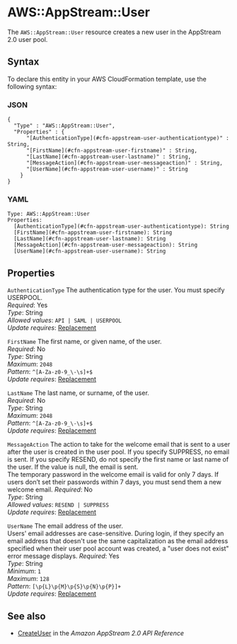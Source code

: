 # AWS::AppStream::User<a name="aws-resource-appstream-user"></a>

The `AWS::AppStream::User` resource creates a new user in the AppStream 2\.0 user pool\.

## Syntax<a name="aws-resource-appstream-user-syntax"></a>

To declare this entity in your AWS CloudFormation template, use the following syntax:

### JSON<a name="aws-resource-appstream-user-syntax.json"></a>

```
{
  "Type" : "AWS::AppStream::User",
  "Properties" : {
      "[AuthenticationType](#cfn-appstream-user-authenticationtype)" : String,
      "[FirstName](#cfn-appstream-user-firstname)" : String,
      "[LastName](#cfn-appstream-user-lastname)" : String,
      "[MessageAction](#cfn-appstream-user-messageaction)" : String,
      "[UserName](#cfn-appstream-user-username)" : String
    }
}
```

### YAML<a name="aws-resource-appstream-user-syntax.yaml"></a>

```
Type: AWS::AppStream::User
Properties: 
  [AuthenticationType](#cfn-appstream-user-authenticationtype): String
  [FirstName](#cfn-appstream-user-firstname): String
  [LastName](#cfn-appstream-user-lastname): String
  [MessageAction](#cfn-appstream-user-messageaction): String
  [UserName](#cfn-appstream-user-username): String
```

## Properties<a name="aws-resource-appstream-user-properties"></a>

`AuthenticationType`  <a name="cfn-appstream-user-authenticationtype"></a>
The authentication type for the user\. You must specify USERPOOL\.   
*Required*: Yes  
*Type*: String  
*Allowed values*: `API | SAML | USERPOOL`  
*Update requires*: [Replacement](https://docs.aws.amazon.com/AWSCloudFormation/latest/UserGuide/using-cfn-updating-stacks-update-behaviors.html#update-replacement)

`FirstName`  <a name="cfn-appstream-user-firstname"></a>
The first name, or given name, of the user\.  
*Required*: No  
*Type*: String  
*Maximum*: `2048`  
*Pattern*: `^[A-Za-z0-9_\-\s]+$`  
*Update requires*: [Replacement](https://docs.aws.amazon.com/AWSCloudFormation/latest/UserGuide/using-cfn-updating-stacks-update-behaviors.html#update-replacement)

`LastName`  <a name="cfn-appstream-user-lastname"></a>
The last name, or surname, of the user\.  
*Required*: No  
*Type*: String  
*Maximum*: `2048`  
*Pattern*: `^[A-Za-z0-9_\-\s]+$`  
*Update requires*: [Replacement](https://docs.aws.amazon.com/AWSCloudFormation/latest/UserGuide/using-cfn-updating-stacks-update-behaviors.html#update-replacement)

`MessageAction`  <a name="cfn-appstream-user-messageaction"></a>
The action to take for the welcome email that is sent to a user after the user is created in the user pool\. If you specify SUPPRESS, no email is sent\. If you specify RESEND, do not specify the first name or last name of the user\. If the value is null, the email is sent\.   
The temporary password in the welcome email is valid for only 7 days\. If users don’t set their passwords within 7 days, you must send them a new welcome email\.
*Required*: No  
*Type*: String  
*Allowed values*: `RESEND | SUPPRESS`  
*Update requires*: [Replacement](https://docs.aws.amazon.com/AWSCloudFormation/latest/UserGuide/using-cfn-updating-stacks-update-behaviors.html#update-replacement)

`UserName`  <a name="cfn-appstream-user-username"></a>
The email address of the user\.  
Users' email addresses are case\-sensitive\. During login, if they specify an email address that doesn't use the same capitalization as the email address specified when their user pool account was created, a "user does not exist" error message displays\. 
*Required*: Yes  
*Type*: String  
*Minimum*: `1`  
*Maximum*: `128`  
*Pattern*: `[\p{L}\p{M}\p{S}\p{N}\p{P}]+`  
*Update requires*: [Replacement](https://docs.aws.amazon.com/AWSCloudFormation/latest/UserGuide/using-cfn-updating-stacks-update-behaviors.html#update-replacement)

## See also<a name="aws-resource-appstream-user--seealso"></a>
+  [CreateUser](https://docs.aws.amazon.com/appstream2/latest/APIReference/API_CreateUser.html) in the *Amazon AppStream 2\.0 API Reference* 

